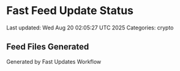 # Fast Feed Update Status
Last updated: Wed Aug 20 02:05:27 UTC 2025
Categories: crypto

## Feed Files Generated

Generated by Fast Updates Workflow
